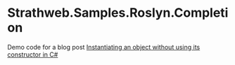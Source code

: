 # Strathweb.Samples.Roslyn.Completion

Demo code for a blog post [Instantiating an object without using its constructor in C#](https://www.strathweb.com/2019/11/instantiating-an-object-without-using-constructor-in-c/)
